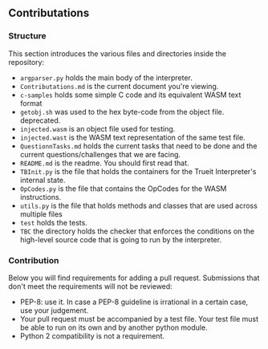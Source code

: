 ## Contributations

### Structure
This section introduces the various files and directories inside the repository:<br/>
* `argparser.py` holds the main body of the interpreter.<br/>
* `Contributations.md` is the current document you're viewing.<br/>
* `c-samples` holds some simple C code and its equivalent WASM text format<br/>
* `getobj.sh` was used to the hex byte-code from the object file. deprecated.<br/>
* `injected.wasm` is an object file used for testing.<br/>
* `injected.wast` is the WASM text representation of the same test file.<br/>
* `QuestionnTasks.md` holds the current tasks that need to be done and the current questions/challenges that we are facing.<br/>
* `README.md` is the readme. You should first read that.<br/>
* `TBInit.py` is the file that holds the containers for the Trueit Interpreter's internal state.<br/>
* `OpCodes.py` is the file that contains the OpCodes for the WASM instructions.<br/>
* `utils.py` is the file that holds methods and classes that are used across multiple files<br/>
* `test` holds the tests.<br/>
* `TBC` the directory holds the checker that enforces the conditions on the high-level source code that is going to run by the interpreter.<br/>

### Contribution
Below you will find requirements for adding a pull request. Submissions that don't meet the requirements will not be reviewed:<br/>
* PEP-8: use it. In case a PEP-8 guideline is irrational in a certain case, use your judgement.<br/>
* Your pull request must be accompanied by a test file. Your test file must be able to run on its own and by another python module.<br/>
* Python 2 compatibility is not a requirement.<br/>
